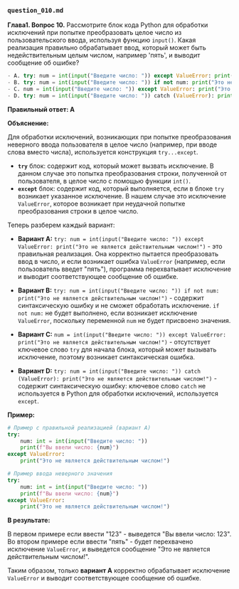 ### `question_010.md`

**Глава1. Вопрос 10.** Рассмотрите блок кода Python для обработки исключений при попытке преобразовать целое число из пользовательского ввода, используя функцию `input()`. Какая реализация правильно обрабатывает ввод, который может быть недействительным целым числом, например 'пять', и выводит сообщение об ошибке?

```python
- A. try: num = int(input("Введите число: ")) except ValueError: print("Это не является действительным числом!")
- B. try: num = int(input("Введите число: ")) if not num: print("Это не является действительным числом!")
- C. num = int(input("Введите число: ")) except ValueError: print("Это не является действительным числом!")
- D. try: num = int(input("Введите число: ")) catch (ValueError): print("Это не является действительным числом!")
```

**Правильный ответ: A**

**Объяснение:**

Для обработки исключений, возникающих при попытке преобразования неверного ввода пользователя в целое число (например, при вводе слова вместо числа), используется конструкция `try...except`.

*   **`try`** блок: содержит код, который может вызвать исключение. В данном случае это попытка преобразования строки, полученной от пользователя, в целое число с помощью функции `int()`.
*   **`except`** блок: содержит код, который выполняется, если в блоке `try` возникает указанное исключение. В нашем случае это исключение `ValueError`, которое возникает при неудачной попытке преобразования строки в целое число.

Теперь разберем каждый вариант:

*   **Вариант A:** `try: num = int(input("Введите число: ")) except ValueError: print("Это не является действительным числом!")` - это правильная реализация. Она корректно пытается преобразовать ввод в число, и если возникает ошибка `ValueError` (например, если пользователь введет "пять"), программа перехватывает исключение и выводит соответствующее сообщение об ошибке.
    
*   **Вариант B:** `try: num = int(input("Введите число: ")) if not num: print("Это не является действительным числом!")` - содержит синтаксическую ошибку и не сможет обработать исключение. `if not num:`  не будет выполнено, если возникает исключение `ValueError`, поскольку переменной `num` не будет присвоено значения.
    
*   **Вариант C:** `num = int(input("Введите число: ")) except ValueError: print("Это не является действительным числом!")` - отсутствует ключевое слово `try` для начала блока, который может вызывать исключение, поэтому возникает синтаксическая ошибка.
    
*   **Вариант D:** `try: num = int(input("Введите число: ")) catch (ValueError): print("Это не является действительным числом!")` - содержит синтаксическую ошибку: ключевое слово `catch` не используется в Python для обработки исключений, используется `except`.

**Пример:**

```python
# Пример с правильной реализацией (вариант А)
try:
    num: int = int(input("Введите число: "))
    print(f"Вы ввели число: {num}")
except ValueError:
    print("Это не является действительным числом!")

# Пример ввода неверного значения
try:
    num: int = int(input("Введите число: "))
    print(f"Вы ввели число: {num}")
except ValueError:
    print("Это не является действительным числом!")
```

**В результате:**

В первом примере если ввести "123" - выведется "Вы ввели число: 123". Во втором примере если ввести "пять" - будет перехвачено исключение `ValueError`, и выведется сообщение "Это не является действительным числом!".

Таким образом, только **вариант A** корректно обрабатывает исключение `ValueError` и выводит соответствующее сообщение об ошибке.
